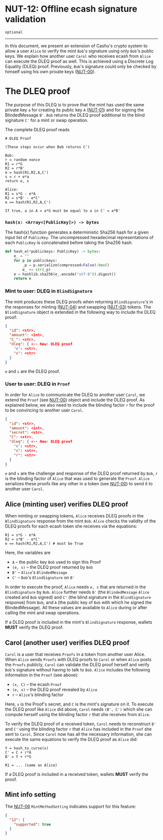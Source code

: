 # NUT-12: Offline ecash signature validation

`optional`

---

In this document, we present an extension of Cashu's crypto system to allow a user `Alice` to verify the mint `Bob`'s signature using only `Bob`'s public keys. We explain how another user `Carol` who receives ecash from `Alice` can execute the DLEQ proof as well. This is achieved using a Discrete Log Equality (DLEQ) proof. Previously, `Bob`'s signature could only be checked by himself using his own private keys ([NUT-00][00]).

# The DLEQ proof

The purpose of this DLEQ is to prove that the mint has used the same private key `a` for creating its public key `A` ([NUT-01][01]) and for signing the BlindedMessage `B'`. `Bob` returns the DLEQ proof additional to the blind signature `C'` for a mint or swap operation.

The complete DLEQ proof reads

```
# DLEQ Proof

(These steps occur when Bob returns C')

Bob:
r = random nonce
R1 = r*G
R2 = r*B'
e = hash(R1,R2,A,C')
s = r + e*a
return e, s

Alice:
R1 = s*G - e*A
R2 = s*B' - e*C'
e == hash(R1,R2,A,C')

If true, a in A = a*G must be equal to a in C' = a*B'
```

### `hash(x: <Array<[PublicKey]>) -> bytes`

The hash(x) function generates a deterministic Sha256 hash for a given input list of `PublicKey`. The uncompressed hexadecimal representations of each `PublicKey` is concatenated before taking the Sha256 hash.

```python
def hash_e(*publickeys: PublicKey) -> bytes:
    e_ = ""
    for p in publickeys:
        _p = p.serialize(compressed=False).hex()
        e_ += str(_p)
    e = hashlib.sha256(e_.encode("utf-8")).digest()
    return e

```

### Mint to user: DLEQ in `BlindSignature`

The mint produces these DLEQ proofs when returning `BlindSignature`'s in the responses for minting ([NUT-04][04]) and swapping ([NUT-03][03]) tokens. The `BlindSignature` object is extended in the following way to include the DLEQ proof:

```json
{
  "id": <str>,
  "amount": <int>,
  "C_": <str>,
  "dleq": { <-- New: DLEQ proof
    "e": <str>,
    "s": <str>
  }
}

```

`e` and `s` are the DLEQ proof.

### User to user: DLEQ in `Proof`

In order for `Alice` to communicate the DLEQ to another user `Carol`, we extend the `Proof` (see [NUT-00][00]) object and include the DLEQ proof. As explained below, we also need to include the blinding factor `r` for the proof to be convincing to another user `Carol`.

```json
{
  "id": <str>,
  "amount": <int>,
  "secret": <str>,
  "C": <str>,
  "dleq": { <-- New: DLEQ proof
    "e": <str>,
    "s": <str>,
    "r": <str>
  }
}
```

`e` and `s` are the challenge and response of the DLEQ proof returned by `Bob`, `r` is the blinding factor of `Alice` that was used to generate the `Proof`. `Alice` serializes these proofs like any other in a token (see [NUT-00][00]) to send it to another user `Carol`.

## Alice (minting user) verifies DLEQ proof

When minting or swapping tokens, `Alice` receives DLEQ proofs in the `BlindSignature` response from the mint `Bob`. `Alice` checks the validity of the DLEQ proofs for each ecash token she receives via the equations:

```
R1 = s*G - e*A
R2 = s*B' - e*C'
e == hash(R1,R2,A,C') # must be True
```

Here, the variables are

- `A` – the public key `Bob` used to sign this Proof
- `(e, s)` – the DLEQ proof returned by `Bob`
- `B'` – `Alice`'s `BlindedMessage`
- `C'` – `Bob`'s `BlindSignature` on `B'`

In order to execute the proof, `Alice` needs `e, s` that are returned in the `BlindSignature` by `Bob`. `Alice` further needs `B'` (the `BlindedMessage` `Alice` created and `Bob` signed) and `C'` (the blind signature in the `BlindSignature` response) from `Bob`, and `A` (the public key of `Bob` with which he signed the BlindedMessage). All these values are available to `Alice` during or after calling the mint and swap operations.

If a DLEQ proof is included in the mint's `BlindSignature` response, wallets **MUST** verify the DLEQ proof.

## Carol (another user) verifies DLEQ proof

`Carol` is a user that receives `Proofs` in a token from another user Alice. When `Alice` sends `Proofs` with DLEQ proofs to `Carol` or when `Alice` posts the `Proofs` publicly, `Carol` can validate the DLEQ proof herself and verify `Bob`'s signature without having to talk to `Bob`. `Alice` includes the following information in the `Proof` (see above):

- `(x, C)` – the ecash `Proof`
- `(e, s)` – the DLEQ proof revealed by `Alice`
- `r` – `Alice`'s blinding factor

Here, `x` is the Proof's secret, and `C` is the mint's signature on it. To execute the DLEQ proof like `Alice` did above, `Carol` needs `(B', C')` which she can compute herself using the blinding factor `r` that she receives from `Alice`.

To verify the DLEQ proof of a received token, `Carol` needs to reconstruct `B'` and `C'` using the blinding factor `r` that `Alice` has included in the `Proof` she sent to `Carol`. Since `Carol` now has all the necessary information, she can execute the same equations to verify the DLEQ proof as `Alice` did:

```
Y = hash_to_curve(x)
C' = C + r*A
B' = Y + r*G

R1 = ... (same as Alice)
```

If a DLEQ proof is included in a received token, wallets **MUST** verify the proof.

## Mint info setting

The [NUT-06][06] `MintMethodSetting` indicates support for this feature:

```json
{
  "12": {
    "supported": true
  }
}
```

[00]: 00.md
[01]: 01.md
[02]: 02.md
[03]: 03.md
[04]: 04.md
[05]: 05.md
[06]: 06.md
[07]: 07.md
[08]: 08.md
[09]: 09.md
[10]: 10.md
[11]: 11.md
[12]: 12.md
